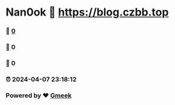 # Nan0ok :link: https://blog.czbb.top 
### :page_facing_up: [0](https://blog.czbb.top/tag.html) 
### :speech_balloon: 0 
### :hibiscus: 0 
### :alarm_clock: 2024-04-07 23:18:12 
### Powered by :heart: [Gmeek](https://github.com/Meekdai/Gmeek)
